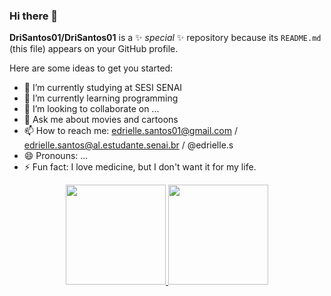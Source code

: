 ### Hi there 👋


**DriSantos01/DriSantos01** is a ✨ _special_ ✨ repository because its `README.md` (this file) appears on your GitHub profile.

Here are some ideas to get you started:

- 🔭 I’m currently studying at SESI SENAI
- 🌱 I’m currently learning programming 
- 👯 I’m looking to collaborate on ...
- 💬 Ask me about movies and cartoons
- 📫 How to reach me: edrielle.santos01@gmail.com / edrielle.santos@al.estudante.senai.br / @edrielle.s
- 😄 Pronouns: ...
- ⚡ Fun fact: I love medicine, but I don't want it for my life.

<div align="center">
  <a href="https://github.com/drisantos01">
  <img height="160em" src="https://github-readme-stats.vercel.app/api?username=drisantos01&show_icons=true&theme=dracula&include_all_commits=true&count_private=true"/>
  <img height="160em" src="https://github-readme-stats.vercel.app/api/top-langs/?username=drisantos01&layout=compact&langs_count=7&theme=dracula"/>
</div>
